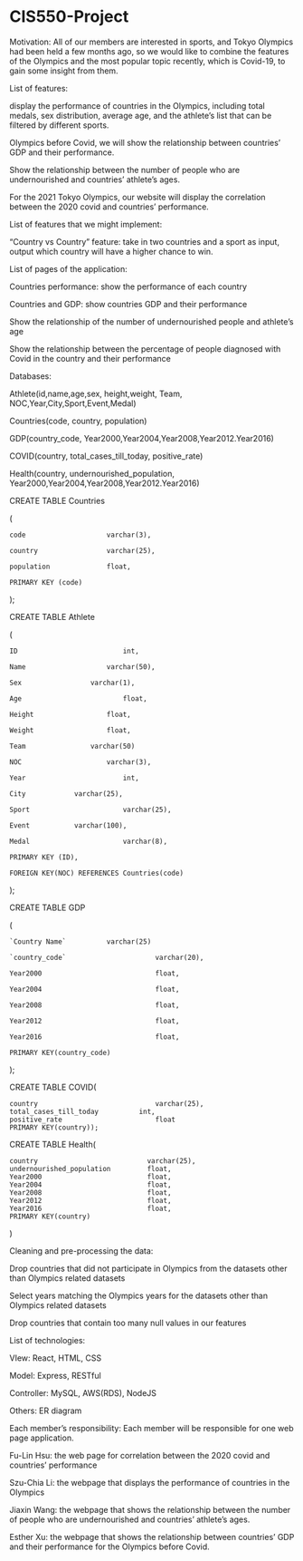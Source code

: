 # CIS550-Project

Motivation:  All of our members are interested in sports, and Tokyo Olympics had been held a few months ago, so we would like to combine the features of the Olympics and the most popular topic recently, which is Covid-19, to gain some insight from them.

List of features: 

display the performance of countries in the Olympics, including total medals, sex distribution, average age, and the athlete’s list that can be filtered by different sports. 

Olympics before Covid, we will show the relationship between countries’ GDP and their performance. 

Show the relationship between the number of people who are undernourished and countries’ athlete’s ages. 

For the 2021 Tokyo Olympics, our website will display the correlation between the 2020 covid and countries’ performance.

List of features that we might implement:

“Country vs Country” feature: take in two countries and a sport as input, output which country will have a higher chance to win. 

List of pages of the application:

Countries performance: show the performance of each country

Countries and GDP: show countries GDP and their performance

Show the relationship of the number of undernourished people and athlete’s age

Show the relationship between the percentage of people diagnosed with Covid in the country and their performance

Databases:  
	
Athlete(id,name,age,sex, height,weight, Team, NOC,Year,City,Sport,Event,Medal)

Countries(code, country, population)

GDP(country_code, Year2000,Year2004,Year2008,Year2012.Year2016)

COVID(country, total_cases_till_today, positive_rate)

Health(country, undernourished_population, Year2000,Year2004,Year2008,Year2012.Year2016)

CREATE TABLE Countries

(

    code                    varchar(3),
    
    country                 varchar(25),
    
    population              float,
    
    PRIMARY KEY (code)
    
);

CREATE TABLE Athlete

(

    ID                        	int,
    
    Name                  	varchar(50),
    
    Sex		          	varchar(1),
    
    Age                     	float,    
    
    Height                 	float,
    
    Weight                 	float,
    
    Team	      		varchar(50)
    
    NOC                   	varchar(3),
    
    Year                    	int,
    
    City			varchar(25),
    
    Sport                   	varchar(25),
    
    Event			varchar(100),
    
    Medal                   	varchar(8),
    
    PRIMARY KEY (ID),
    
    FOREIGN KEY(NOC) REFERENCES Countries(code)
    
);

CREATE TABLE GDP

(

    `Country Name` 		 	varchar(25)
    
    `country_code`                   	varchar(20),
    
    Year2000                         	float,
    
    Year2004                          	float,
    
    Year2008                          	float,
    
    Year2012                          	float,
    
    Year2016                          	float,
    
    PRIMARY KEY(country_code)
    
);

CREATE TABLE COVID(

    country                           	varchar(25),
    total_cases_till_today      	int,
    positive_rate                    	float
    PRIMARY KEY(country));

CREATE TABLE Health(

    country                           varchar(25),
    undernourished_population 	      float,
    Year2000                          float,
    Year2004                          float,
    Year2008                          float,
    Year2012                          float,
    Year2016                          float,
    PRIMARY KEY(country)
)

Cleaning and pre-processing the data:

Drop countries that did not participate in Olympics from the datasets other than Olympics related datasets

Select years matching the Olympics years for the datasets other than Olympics related datasets

Drop countries that contain too many null values in our features

List of technologies:

VIew: React, HTML, CSS

Model: Express, RESTful

Controller: MySQL, AWS(RDS), NodeJS

Others: ER diagram

Each member’s responsibility: Each member will be responsible for one web page application.

Fu-Lin Hsu: the web page for correlation between the 2020 covid and countries’ performance

Szu-Chia Li: the webpage that displays the performance of countries in the Olympics

Jiaxin Wang: the webpage that shows the relationship between the number of people who are undernourished and countries’ athlete’s ages. 

Esther Xu: the webpage that shows the relationship between countries’ GDP and their performance for the Olympics before Covid.
